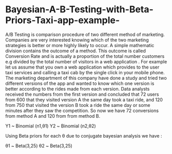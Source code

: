 # Bayesian-A-B-Testing-with-Beta-Priors-Taxi-app-example-


A/B Testing is comparison procedure of two different method of marketing.
Companies are very interested knowing which of the two marketing strategies is better or more highly likely to occur.
A simple mathematic division contains the outcome of a method.
This outcome is called Conversion Rate and is actually 
a proportion of the total number  customers e.g  divided by the total number of visitors in a web application . 
For example let us assume that you own a web application which provides to the user taxi services and calling 
a taxi cab by the single click in your mobile phone.
The marketing department of this company have done a study and tried two different versions 
of the app and wanted to know which one version is better according to the rides made from each version.
Data analysts received the numbers from the first version and concluded that 72 users from 600 that they visited
version A the same day took a taxi ride, and 120 from 750 that visited the version B took a ride the same day 
or some minutes after they saw the competition.
So now we have 72 conversions from method A and 120 from from method B.

Y1 ~ Binomial (n1,θ1)
Υ2 ~ Binomial (n2,θ2)


Using Beta priors for each θ due to conjugate bayesian analysis we have :

θ1 ~ Beta(3,25)
θ2 ~ Beta(3,25)
